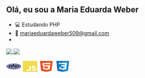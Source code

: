 ## Olá, eu sou a Maria Eduarda Weber

- 💻 Estudando PHP
- 📩 mariaeduardaweber509@gmail.com
- 
<a href="https://github.com/Dudiiss32/github-readme-stats">
  <img align="center" src="https://github-readme-stats.vercel.app/api?username=Dudiiss32&count_private=true&theme=tokyonight" width="49%" src="link" />
</a>
<a href="https://github.com/Dudiiss32/convoychat">
  <img align="center" src="https://github-readme-stats.vercel.app/api/top-langs/?username=Dudiiss32&layout=compact&theme=tokyonight" width="45%" src="link" />
</a>
<div style="display: inline_block"><br>
  <img align="center" alt="PHP" height="30" width="40" src="https://raw.githubusercontent.com/devicons/devicon/master/icons/php/php-original.svg">
  <img align="center" alt="Javascript" height="30" width="40" src="https://raw.githubusercontent.com/devicons/devicon/master/icons/javascript/javascript-plain.svg">
  <img align="center" alt="Rafa-HTML" height="30" width="40" src="https://raw.githubusercontent.com/devicons/devicon/master/icons/html5/html5-original.svg">
  <img align="center" alt="Rafa-CSS" height="30" width="40" src="https://raw.githubusercontent.com/devicons/devicon/master/icons/css3/css3-original.svg">
</div>
